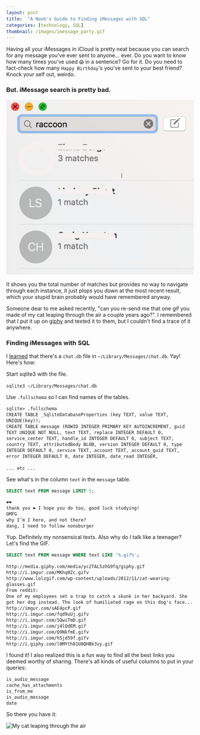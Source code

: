 ```yaml
---
layout: post
title:  "A Noob's Guide to Finding iMessages with SQL"
categories: [technology, SQL]
thumbnail: /images/imessage_party.gif
---
```


Having all your iMessages in iCloud is pretty neat because you can search for any message you've ever sent to anyone... ever. Do you want to know how many times you've used `😱` in a sentence? Go for it. Do you need to fact-check how many `Happy Birthday`'s you've sent to your best friend? Knock your self out, weirdo.

### But. iMessage search is pretty bad. 

![Why was I talking about raccoons?](/images/imessage_racoon_search.png?1)

It shows you the total number of matches but provides no way to navigate through each instance, it just plops you down at the most recent result, which your stupid brain probably would have remembered anyway.

Someone dear to me asked recently, "can you re-send me that one gif you made of my cat leaping through the air a couple years ago?". I remembered that I put it up on [giphy](http://giphy.com/) and texted it to them, but I couldn't find a trace of it anywhere.

### Finding iMessages with SQL

I [learned](http://apple.stackexchange.com/questions/108171/export-imessages-in-human-readable-form-for-archival) that there's a `chat.db` file in `~/Library/Messages/chat.db`. Yay! Here's how:

Start sqlite3 with the file.

`sqlite3 ~/Library/Messages/chat.db`

Use `.fullschema` so I can find names of the tables.

```
sqlite> .fullschema
CREATE TABLE _SqliteDatabaseProperties (key TEXT, value TEXT, UNIQUE(key));
CREATE TABLE message (ROWID INTEGER PRIMARY KEY AUTOINCREMENT, guid TEXT UNIQUE NOT NULL, text TEXT, replace INTEGER DEFAULT 0, service_center TEXT, handle_id INTEGER DEFAULT 0, subject TEXT, country TEXT, attributedBody BLOB, version INTEGER DEFAULT 0, type INTEGER DEFAULT 0, service TEXT, account TEXT, account_guid TEXT, error INTEGER DEFAULT 0, date INTEGER, date_read INTEGER,

... etc ...
```

See what's in the column `text` in the `message` table.

```SQL
SELECT text FROM message LIMIT 5;
```

```
❤️❤️
thank you ❤️ I hope you do too, good luck studying!￼
OMFG
why I’m I here, and not there?
dang, I need to follow nonoburger
```

Yup. Definitely my nonsensical texts. Also why do I talk like a teenager? Let's find the GIF.

```SQL
SELECT text FROM message WHERE text LIKE '%.gif%';
```

```
http://media.giphy.com/media/yc2TAL5zhG9fq/giphy.gif
http://i.imgur.com/MKhq0Zc.gifv
http://www.lolzgif.com/wp-content/uploads/2012/11/cat-wearing-glasses.gif
From reddit:
One of my employees set a trap to catch a skunk in her backyard. She got her dog instead. The look of humiliated rage on this dog's face... http://imgur.com/sAE4pcP.gif
http://i.imgur.com/fqd9uUj.gifv
http://i.imgur.com/SQwiTmD.gif
http://i.imgur.com/j4lQdEM.gif
http://i.imgur.com/Q9NkfmE.gifv
http://i.imgur.com/h5jd59f.gifv
http://i.giphy.com/l0MYth81U8QHBk3vy.gif
```

I found it! I also realized this is a fun way to find all the best links you deemed worthy of sharing. There's all kinds of useful columns to put in your queries:

```
is_audio_message
cache_has_attachments
is_from_me
is_audio_message
date
```

So there you have it:

![My cat leaping through the air](http://i.giphy.com/l0MYth81U8QHBk3vy.gif)